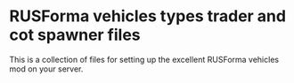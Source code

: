 # RUSForma vehicles types trader and cot spawner files
 This is a collection of files for setting up the excellent RUSForma vehicles mod on your server.

